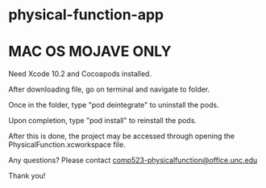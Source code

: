 # physical-function-app
# MAC OS MOJAVE ONLY


Need Xcode 10.2 and Cocoapods installed.

After downloading file, go on terminal and navigate to folder. 

Once in the folder, type "pod deintegrate" to uninstall the pods.

Upon completion, type "pod install" to reinstall the pods.

After this is done, the project may be accessed through opening the PhysicalFunction.xcworkspace file.


Any questions? Please contact comp523-physicalfunction@office.unc.edu

Thank you!
